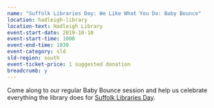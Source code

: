 ```yaml
---
name: "Suffolk Libraries Day: We Like What You Do: Baby Bounce"
location: hadleigh-library
location-text: Hadleigh Library
event-start-date: 2019-10-10
event-start-time: 1000
event-end-time: 1030
event-category: sld
sld-region: south
event-ticket-price: 1 suggested donation
breadcrumb: y
---
```


Come along to our regular Baby Bounce session and help us celebrate everything the library does for [Suffolk Libraries Day](/suffolk-libraries-day/).

